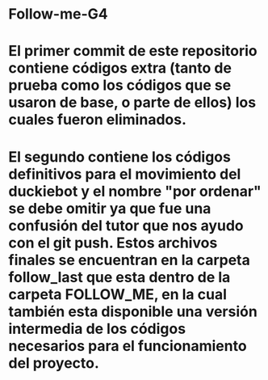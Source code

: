 # Follow-me-G4
# El primer commit de este repositorio contiene códigos extra (tanto de prueba como los códigos que se usaron de base, o parte de ellos) los cuales fueron eliminados.
# El segundo contiene los códigos definitivos para el movimiento del duckiebot y el nombre "por ordenar" se debe omitir ya que fue una confusión del tutor que nos ayudo con el git push. Estos archivos finales se encuentran en la carpeta follow_last que esta dentro de la carpeta FOLLOW_ME, en la cual también esta disponible una versión intermedia de los códigos necesarios para el funcionamiento del proyecto.
